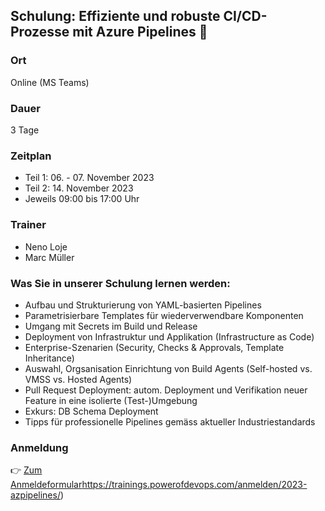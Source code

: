 ## Schulung: Effiziente und robuste CI/CD-Prozesse mit Azure Pipelines 🚀

### Ort
Online (MS Teams)

### Dauer
3 Tage

### Zeitplan
* Teil 1: 06. - 07. November 2023
* Teil 2: 14. November 2023
* Jeweils 09:00 bis 17:00 Uhr

### Trainer
- Neno Loje
- Marc Müller

### Was Sie in unserer Schulung lernen werden:
- Aufbau und Strukturierung von YAML-basierten Pipelines
- Parametrisierbare Templates für wiederverwendbare Komponenten
- Umgang mit Secrets im Build und Release
- Deployment von Infrastruktur und Applikation (Infrastructure as Code)
- Enterprise-Szenarien (Security, Checks & Approvals, Template Inheritance)
- Auswahl, Orgsanisation Einrichtung von Build Agents (Self-hosted vs. VMSS vs. Hosted Agents)
- Pull Request Deployment: autom. Deployment und Verifikation neuer Feature in eine isolierte (Test-)Umgebung
- Exkurs: DB Schema Deployment
- Tipps für professionelle Pipelines gemäss aktueller Industriestandards

### Anmeldung

👉 [Zum Anmeldeformular](https://trainings.powerofdevops.com/anmelden/2023-azpipelines/)https://trainings.powerofdevops.com/anmelden/2023-azpipelines/)
